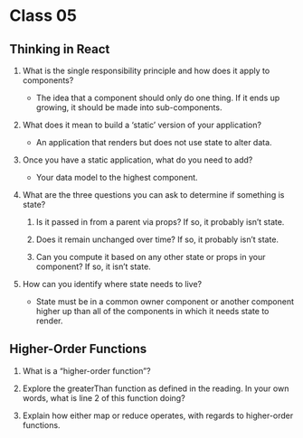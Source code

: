 # Class 05

## Thinking in React

1. What is the single responsibility principle and how does it apply to components?

   - The idea that a component should only do one thing. If it ends up growing, it should be made into sub-components.

2. What does it mean to build a ‘static’ version of your application?

   - An application that renders but does not use state to alter data.

3. Once you have a static application, what do you need to add?

   - Your data model to the highest component.

4. What are the three questions you can ask to determine if something is state?

   1. Is it passed in from a parent via props? If so, it probably isn’t state.

   2. Does it remain unchanged over time? If so, it probably isn’t state.

   3. Can you compute it based on any other state or props in your component? If so, it isn’t state.

5. How can you identify where state needs to live?

   - State must be in a common owner component or another component higher up than all of the components in which it needs state to render.

## Higher-Order Functions

1. What is a “higher-order function”?

2. Explore the greaterThan function as defined in the reading. In your own words, what is line 2 of this function doing?

3. Explain how either map or reduce operates, with regards to higher-order functions.
